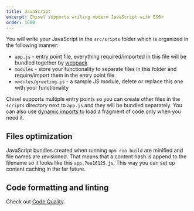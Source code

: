 ```yaml
---
title: JavaScript
excerpt: Chisel supports writing modern JavaScript with ES6+
order: 1600
---
```


You will write your JavaScript in the `src/sripts` folder which is organized in the following manner:

- `app.js` - entry point file, everything required/imported in this file will be bundled together by [webpack](https://webpack.js.org/)
- `modules` - store your functionality to separate files in this folder and require/import them in the entry point file
- `modules/greeting.js` - a sample JS module, delete or replace this one with your functionality

Chisel supports multiple entry points so you can create other files in the `scripts` directory next to `app.js` and they will be bundled separately. You can also use [dynamic imports](https://webpack.js.org/api/module-methods/#import) to load a fragment of code only when you need it.

## Files optimization

JavaScript bundles created when running `npm run build` are minified and file names are revisioned. That means that a content hash is append to the filename so it looks like this `app.7ea16125.js`. This way you can set up content caching in the far future.

## Code formatting and linting

Check out [Code Quality](/docs/development/code-quality).
